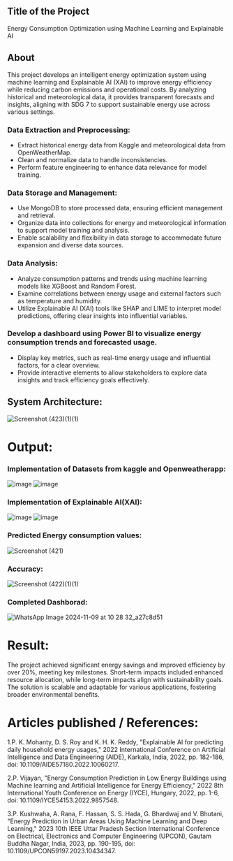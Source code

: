 ## Title of the Project
Energy Consumption Optimization using Machine Learning and Explainable AI
## About
This project develops an intelligent energy optimization system using machine learning and Explainable AI (XAI) to improve energy efficiency while reducing carbon emissions and operational costs. By analyzing historical and meteorological data, it provides transparent forecasts and insights, aligning with SDG 7 to support sustainable energy use across various settings.

### Data Extraction and Preprocessing:
- Extract historical energy data from Kaggle and meteorological data from OpenWeatherMap.
- Clean and normalize data to handle inconsistencies.
- Perform feature engineering to enhance data relevance for model training.

### Data Storage and Management:
- Use MongoDB to store processed data, ensuring efficient management and retrieval.
- Organize data into collections for energy and meteorological information to support model training and analysis.
- Enable scalability and flexibility in data storage to accommodate future expansion and diverse data sources.

### Data Analysis:
- Analyze consumption patterns and trends using machine learning models like XGBoost and Random Forest.
- Examine correlations between energy usage and external factors such as temperature and humidity.
- Utilize Explainable AI (XAI) tools like SHAP and LIME to interpret model predictions, offering clear insights into influential variables.

### Develop a dashboard using Power BI to visualize energy consumption trends and forecasted usage.
- Display key metrics, such as real-time energy usage and influential factors, for a clear overview.
- Provide interactive elements to allow stakeholders to explore data insights and track efficiency goals effectively.

## System Architecture:
![Screenshot (423)(1)(1)](https://github.com/user-attachments/assets/fd453f19-ef26-4fd9-a1f9-754286d5437d)

# Output:
### Implementation of Datasets from kaggle and Openweatherapp:
![image](https://github.com/user-attachments/assets/29ffc3e5-c75a-4957-9c80-7abf631d0484)
![image](https://github.com/user-attachments/assets/e20a852a-63ee-4611-9045-f6d91f366029)

### Implementation of Explainable AI(XAI):
![image](https://github.com/user-attachments/assets/cebfd354-a927-4a50-b836-3dfd327804a5)
![image](https://github.com/user-attachments/assets/d5ae99ec-62ca-49d5-b762-7d153ae3c4f7)

### Predicted Energy consumption values:
![Screenshot (421)](https://github.com/user-attachments/assets/c9c183d9-adf3-42ca-ab0d-26088245818c)

### Accuracy:
![Screenshot (422)(1)(1)](https://github.com/user-attachments/assets/0f09d052-1fe7-4ea8-ba9c-29eb9f7e3899)

### Completed Dashborad:

![WhatsApp Image 2024-11-09 at 10 28 32_a27c8d51](https://github.com/user-attachments/assets/50686162-6ea0-414d-b62f-a429590a58cc)

# Result:
The project achieved significant energy savings and improved efficiency by over 20%, meeting key milestones. Short-term impacts included enhanced resource allocation, while long-term impacts align with sustainability goals. The solution is scalable and adaptable for various applications, fostering broader environmental benefits.

# Articles published / References:
1.P. K. Mohanty, D. S. Roy and K. H. K. Reddy, "Explainable AI for predicting daily household energy usages," 2022 International Conference on Artificial Intelligence and Data Engineering (AIDE), Karkala, India, 2022, pp. 182-186, doi: 10.1109/AIDE57180.2022.10060217.

2.P. Vijayan, "Energy Consumption Prediction in Low Energy Buildings using Machine learning and Artificial Intelligence for Energy Efficiency," 2022 8th International Youth Conference on Energy (IYCE), Hungary, 2022, pp. 1-6, doi: 10.1109/IYCE54153.2022.9857548.

3.P. Kushwaha, A. Rana, F. Hassan, S. S. Hada, G. Bhardwaj and V. Bhutani, "Energy Prediction in Urban Areas Using Machine Learning and Deep Learning," 2023 10th IEEE Uttar Pradesh Section International Conference on Electrical, Electronics and Computer Engineering (UPCON), Gautam Buddha Nagar, India, 2023, pp. 190-195, doi: 10.1109/UPCON59197.2023.10434347.



